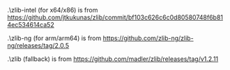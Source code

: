 
.\zlib-intel (for x64/x86)
is from https://github.com/jtkukunas/zlib/commit/bf103c626c6c0d80580748f6b814ec534614ca52

.\zlib-ng (for arm/arm64)
is from https://github.com/zlib-ng/zlib-ng/releases/tag/2.0.5

.\zlib (fallback)
is from https://github.com/madler/zlib/releases/tag/v1.2.11
